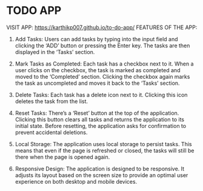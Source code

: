 # TODO APP
VISIT APP: https://karthikp007.github.io/to-do-app/
FEATURES OF THE APP:
1. Add Tasks: Users can add tasks by typing into the input field and clicking the ‘ADD’ button or pressing the Enter key. The tasks are then displayed in the ‘Tasks’ section.

2. Mark Tasks as Completed: Each task has a checkbox next to it. When a user clicks on the checkbox, the task is marked as completed and moved to the ‘Completed’ section. Clicking the checkbox again marks the task as uncompleted and moves it back to the ‘Tasks’ section.

3. Delete Tasks: Each task has a delete icon next to it. Clicking this icon deletes the task from the list.

4. Reset Tasks: There’s a ‘Reset’ button at the top of the application. Clicking this button clears all tasks and returns the application to its initial state. Before resetting, the application asks for confirmation to prevent accidental deletions.

5. Local Storage: The application uses local storage to persist tasks. This means that even if the page is refreshed or closed, the tasks will still be there when the page is opened again.

6. Responsive Design: The application is designed to be responsive. It adjusts its layout based on the screen size to provide an optimal user experience on both desktop and mobile devices.

